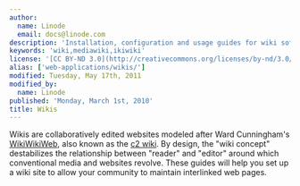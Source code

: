 ```yaml
---
author:
  name: Linode
  email: docs@linode.com
description: 'Installation, configuration and usage guides for wiki software.'
keywords: 'wiki,mediawiki,ikiwiki'
license: '[CC BY-ND 3.0](http://creativecommons.org/licenses/by-nd/3.0/us/)'
alias: ['web-applications/wikis/']
modified: Tuesday, May 17th, 2011
modified_by:
  name: Linode
published: 'Monday, March 1st, 2010'
title: Wikis
---
```


Wikis are collaboratively edited websites modeled after Ward Cunningham's [WikiWikiWeb](http://www.c2.com/cgi-bin/wiki?WikiWikiWeb), also known as the [c2 wiki](http://c2.com/cgi/wiki). By design, the "wiki concept" destabilizes the relationship between "reader" and "editor" around which conventional media and websites revolve. These guides will help you set up a wiki site to allow your community to maintain interlinked web pages.
